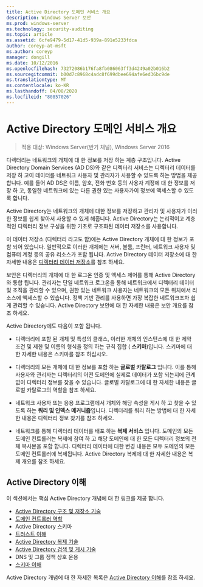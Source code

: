```yaml
---
title: Active Directory 도메인 서비스 개요
description: Windows Server 보안
ms.prod: windows-server
ms.technology: security-auditing
ms.topic: article
ms.assetid: 6cfe9479-5d17-41d5-939a-891e5233fdca
author: coreyp-at-msft
ms.author: coreyp
manager: dongill
ms.date: 10/12/2016
ms.openlocfilehash: 73272086b176fa8fb086063ff3d4249a02b016b2
ms.sourcegitcommit: b00d7c8968c4adc8f699dbee694afe6ed36bc9de
ms.translationtype: MT
ms.contentlocale: ko-KR
ms.lasthandoff: 04/08/2020
ms.locfileid: "80857026"
---
```

# <a name="active-directory-domain-services-overview"></a>Active Directory 도메인 서비스 개요

>적용 대상: Windows Server(반기 채널), Windows Server 2016
  
디렉터리는 네트워크의 개체에 대 한 정보를 저장 하는 계층 구조입니다. Active Directory Domain Services (AD DS)와 같은 디렉터리 서비스는 디렉터리 데이터를 저장 하 고이 데이터를 네트워크 사용자 및 관리자가 사용할 수 있도록 하는 방법을 제공 합니다. 예를 들어 AD DS은 이름, 암호, 전화 번호 등의 사용자 계정에 대 한 정보를 저장 하 고, 동일한 네트워크에 있는 다른 권한 있는 사용자가이 정보에 액세스할 수 있도록 합니다.  
  
Active Directory는 네트워크의 개체에 대한 정보를 저장하고 관리자 및 사용자가 이러한 정보를 쉽게 찾아서 사용할 수 있게 해줍니다. Active Directory는 논리적이고 계층적인 디렉터리 정보 구성을 위한 기초로 구조화된 데이터 저장소를 사용합니다.  
  
이 데이터 저장소 (디렉터리 라고도 함)에는 Active Directory 개체에 대 한 정보가 포함 되어 있습니다. 일반적으로 이러한 개체에는 서버, 볼륨, 프린터, 네트워크 사용자 및 컴퓨터 계정 등의 공유 리소스가 포함 됩니다. Active Directory 데이터 저장소에 대 한 자세한 내용은 [디렉터리 데이터 저장소](https://technet.microsoft.com/library/cc736627(v=ws.10).aspx)를 참조 하세요.  
  
보안은 디렉터리의 개체에 대 한 로그온 인증 및 액세스 제어를 통해 Active Directory와 통합 됩니다. 관리자는 단일 네트워크 로그온을 통해 네트워크에서 디렉터리 데이터 및 조직을 관리할 수 있으며, 권한 있는 네트워크 사용자는 네트워크의 모든 위치에서 리소스에 액세스할 수 있습니다. 정책 기반 관리를 사용하면 가장 복잡한 네트워크조차 쉽게 관리할 수 있습니다. Active Directory 보안에 대 한 자세한 내용은 보안 개요를 참조 하세요.  
  
Active Directory에도 다음이 포함 됩니다.  
* 디렉터리에 포함 된 개체 및 특성의 클래스, 이러한 개체의 인스턴스에 대 한 제약 조건 및 제한 및 이름의 형식을 정의 하는 규칙 집합 ( **스키마**)입니다. 스키마에 대 한 자세한 내용은 스키마를 참조 하십시오.  
  
  
* 디렉터리의 모든 개체에 대 한 정보를 포함 하는 **글로벌 카탈로그** 입니다. 이를 통해 사용자와 관리자는 디렉터리의 어떤 도메인에 실제로 데이터가 포함 되는지에 관계 없이 디렉터리 정보를 찾을 수 있습니다. 글로벌 카탈로그에 대 한 자세한 내용은 글로벌 카탈로그의 역할을 참조 하세요.  
  
  
* 네트워크 사용자 또는 응용 프로그램에서 개체와 해당 속성을 게시 하 고 찾을 수 있도록 하는 **쿼리 및 인덱스 메커니즘**입니다. 디렉터리를 쿼리 하는 방법에 대 한 자세한 내용은 디렉터리 정보 찾기를 참조 하세요.  
  
  
* 네트워크를 통해 디렉터리 데이터를 배포 하는 **복제 서비스** 입니다. 도메인의 모든 도메인 컨트롤러는 복제에 참여 하 고 해당 도메인에 대 한 모든 디렉터리 정보의 전체 복사본을 포함 합니다. 디렉터리 데이터에 대한 변경 내용은 모두 도메인의 모든 도메인 컨트롤러에 복제됩니다. Active Directory 복제에 대 한 자세한 내용은 복제 개요를 참조 하세요.  
  
## <a name="understanding-active-directory"></a>Active Directory 이해  
 이 섹션에서는 핵심 Active Directory 개념에 대 한 링크를 제공 합니다.  
   
* [Active Directory 구조 및 저장소 기술](https://technet.microsoft.com/library/cc759186(v=ws.10).aspx)  
* [도메인 컨트롤러 역할](https://technet.microsoft.com/library/cc786438(v=ws.10).aspx)   
* Active Directory 스키마   
* [트러스트 이해](https://technet.microsoft.com/library/cc771294(v=ws.10).aspx)   
* [Active Directory 복제 기술](https://technet.microsoft.com/library/cc786438(v=ws.10).aspx)   
* [Active Directory 검색 및 게시 기술](https://technet.microsoft.com/library/cc775686(v=ws.10).aspx)   
* DNS 및 그룹 정책 상호 운용   
* [스키마 이해](https://technet.microsoft.com/library/cc759402(v=ws.10).aspx)   
  
Active Directory 개념에 대 한 자세한 목록은 [Active Directory 이해](https://technet.microsoft.com/library/cc781408(v=ws.10).aspx)를 참조 하세요.   

